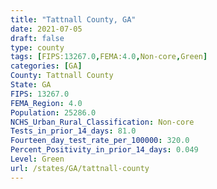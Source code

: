 ```yaml
---
title: "Tattnall County, GA"
date: 2021-07-05
draft: false
type: county
tags: [FIPS:13267.0,FEMA:4.0,Non-core,Green]
categories: [GA]
County: Tattnall County
State: GA
FIPS: 13267.0
FEMA_Region: 4.0
Population: 25286.0
NCHS_Urban_Rural_Classification: Non-core
Tests_in_prior_14_days: 81.0
Fourteen_day_test_rate_per_100000: 320.0
Percent_Positivity_in_prior_14_days: 0.049
Level: Green
url: /states/GA/tattnall-county
---
```



